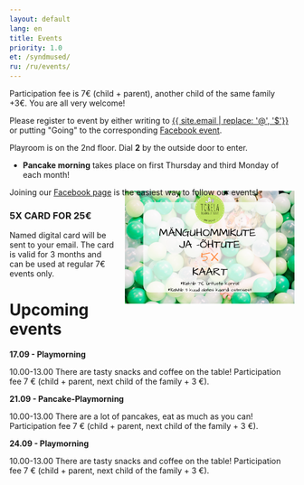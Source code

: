 ```yaml
---
layout: default
lang: en
title: Events
priority: 1.0
et: /syndmused/
ru: /ru/events/
---
```


Participation fee is 7€ (child + parent), another child of the same family +3€. You are all very welcome!

Please register to event by either writing to [{{ site.email | replace: '@', '$'}}](mailto) or putting "Going" to the corresponding [Facebook event](https://www.facebook.com/pg/Torelamangutuba/events/).

Playroom is on the 2nd floor. Dial **2** by the outside door to enter. 

 * **Pancake morning** takes place on first Thursday and third Monday of each month!

Joining our [Facebook page](https://www.facebook.com/Torelamangutuba/events/) is the easiest way to follow our events! 

### 5X CARD FOR 25€

<img alt="5x card" src="../../syndmused/5x-kaart.png" height="200" style="float: right; margin-top: -5em; margin-left: 1em">

Named digital card will be sent to your email. The card is valid for 3 months and can be used at regular 7€ events only.

# Upcoming events


**17.09 - Playmorning**

10.00-13.00
There are tasty snacks and coffee on the table! 
Participation fee 7 € (child + parent, next child of the family + 3 €).


**21.09 - Pancake-Playmorning**

10.00-13.00
There are a lot of pancakes, eat as much as you can!
Participation fee 7 € (child + parent, next child of the family + 3 €).


**24.09 - Playmorning**

10.00-13.00
There are tasty snacks and coffee on the table! 
Participation fee 7 € (child + parent, next child of the family + 3 €).
